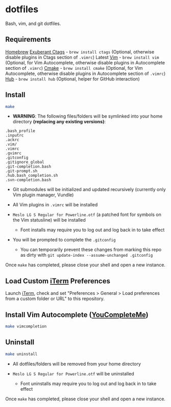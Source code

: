 # dotfiles

Bash, vim, and git dotfiles.

## Requirements

[Homebrew](http://brew.sh)
[Exuberant Ctags](http://ctags.sourceforge.net) - `brew install ctags` (Optional, otherwise disable plugins in Ctags section of `.vimrc`)
Latest [Vim](http://www.vim.org) - `brew install vim` (Optional, for Vim Autocomplete, otherwise disable plugins in Autocomplete section of `.vimrc`)
[Cmake](http://cmake.org) - `brew install cmake` (Optional, for Vim Autocomplete, otherwise disable plugins in Autocomplete section of `.vimrc`)
[Hub](https://hub.github.com) - `brew install hub` (Optional, helper for GitHub interaction)

## Install

```bash
make
```

- **WARNING**: The following files/folders will be symlinked into your home directory **(replacing any existing versions)**:
```
.bash_profile
.inputrc
.ackrc
.vim/
.vimrc
.gvimrc
.gitconfig
.gitignore_global
.git-completion.bash
.git-prompt.sh
.hub.bash_completion.sh
.svn-completion.bash
```

- Git submodules will be initialized and updated recursively (currently only Vim plugin manager, Vundle)

- All Vim plugins in `.vimrc` will be installed

- `Meslo LG S Regular for Powerline.otf` (a patched font for symbols on the Vim statusline) will be installed
    - Font installs may require you to log out and log back in to take effect

- You will be prompted to complete the `.gitconfig`
    - You can temporarily prevent these changes from marking this repo as dirty with `git update-index --assume-unchanged .gitconfig`

Once `make` has completed, please close your shell and open a new instance.

## Load Custom [iTerm](http://iterm2.com) Preferences

Launch [iTerm](http://iterm2.com), check and set "Preferences > General > Load preferences from a custom folder or URL" to this repository.

## Install Vim Autocomplete ([YouCompleteMe](http://valloric.github.io/YouCompleteMe/))

```bash
make vimcompletion
```

## Uninstall

```bash
make uninstall
```

- All dotfiles/folders will be removed from your home directory

- `Meslo LG S Regular for Powerline.otf` will be uninstalled
    - Font uninstalls may require you to log out and log back in to take effect

Once `make` has completed, please close your shell and open a new instance.
